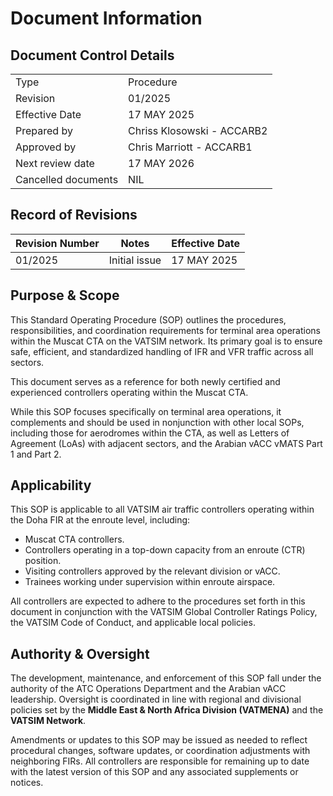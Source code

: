 # Document Information
## Document Control Details
|                     |                                                   |
|---------------------|---------------------------------------------------|
|         Type        |                    Procedure                      |
|       Revision      |                     01/2025                       |
|    Effective Date   |                    17 MAY 2025                    |
|     Prepared by     |            Chriss Klosowski - ACCARB2             |
|     Approved by     |             Chris Marriott - ACCARB1              |
|   Next review date  |                    17 MAY 2026                    |
| Cancelled documents |                       NIL                         |

## Record of Revisions
<table><thead>
  <tr>
    <th>Revision Number</th>
    <th>Notes</th>
    <th>Effective Date</th>
  </tr></thead>
<tbody>
  <tr>
    <td>01/2025</td>
    <td>Initial issue</td>
    <td>17 MAY 2025</td>
  </tr>
</tbody></table>

## Purpose & Scope
This Standard Operating Procedure (SOP) outlines the procedures, responsibilities, and coordination requirements for terminal area operations within the Muscat CTA on the VATSIM network. Its primary goal is to ensure safe, efficient, and standardized handling of IFR and VFR traffic across all sectors.

This document serves as a reference for both newly certified and experienced controllers operating within the Muscat CTA.

While this SOP focuses specifically on terminal area operations, it complements and should be used in nonjunction with other local SOPs, including those for aerodromes within the CTA, as well as Letters of Agreement (LoAs) with adjacent sectors, and the Arabian vACC vMATS Part 1 and Part 2.

## Applicability
This SOP is applicable to all VATSIM air traffic controllers operating within the Doha FIR at the enroute level, including:

- Muscat CTA controllers.
- Controllers operating in a top-down capacity from an enroute (CTR) position.
- Visiting controllers approved by the relevant division or vACC.
- Trainees working under supervision within enroute airspace.

All controllers are expected to adhere to the procedures set forth in this document in conjunction with the VATSIM Global Controller Ratings Policy, the VATSIM Code of Conduct, and applicable local policies.

## Authority & Oversight
The development, maintenance, and enforcement of this SOP fall under the authority of the ATC Operations Department and the Arabian vACC leadership. Oversight is coordinated in line with regional and divisional policies set by the **Middle East & North Africa Division (VATMENA)** and the **VATSIM Network**.

Amendments or updates to this SOP may be issued as needed to reflect procedural changes, software updates, or coordination adjustments with neighboring FIRs. All controllers are responsible for remaining up to date with the latest version of this SOP and any associated supplements or notices.